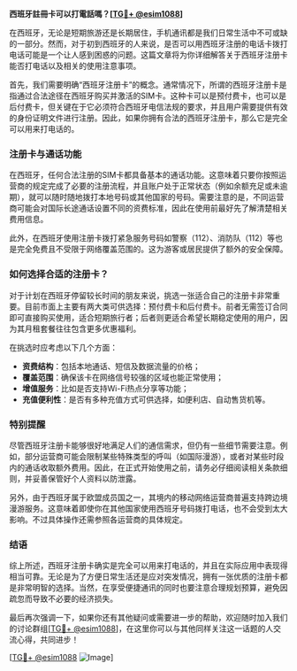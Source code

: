 **西班牙註冊卡可以打電話嗎？[[TG💪+ @esim1088](https://t.me/s/esim1088)]**

在西班牙，无论是短期旅游还是长期居住，手机通讯都是我们日常生活中不可或缺的一部分。然而，对于初到西班牙的人来说，是否可以用西班牙注册的电话卡拨打电话可能是一个让人感到困惑的问题。这篇文章将为你详细解答关于西班牙注册卡能否打电话以及相关的使用注意事项。

首先，我们需要明确“西班牙注册卡”的概念。通常情况下，所谓的西班牙注册卡是指通过合法途径在西班牙购买并激活的SIM卡。这种卡可以是预付费卡，也可以是后付费卡，但关键在于它必须符合西班牙电信法规的要求，并且用户需要提供有效的身份证明文件进行注册。因此，如果你拥有合法的西班牙注册卡，那么它是完全可以用来打电话的。

### 注册卡与通话功能

在西班牙，任何合法注册的SIM卡都具备基本的通话功能。这意味着只要你按照运营商的规定完成了必要的注册流程，并且账户处于正常状态（例如余额充足或未逾期），就可以随时随地拨打本地号码或其他国家的号码。需要注意的是，不同运营商可能会对国际长途通话设置不同的资费标准，因此在使用前最好先了解清楚相关费用信息。

此外，在西班牙使用注册卡拨打紧急服务号码如警察（112）、消防队（112）等也是完全免费且不受限于网络覆盖范围的。这为游客或居民提供了额外的安全保障。

### 如何选择合适的注册卡？

对于计划在西班牙停留较长时间的朋友来说，挑选一张适合自己的注册卡非常重要。目前市面上主要有两大类可供选择：预付费卡和后付费卡。前者无需签订合同即可直接购买使用，适合短期旅行者；后者则更适合希望长期稳定使用的用户，因为其月租套餐往往包含更多优惠福利。

在挑选时应考虑以下几个方面：
- **资费结构**：包括本地通话、短信及数据流量的价格；
- **覆盖范围**：确保该卡在网络信号较强的区域也能正常使用；
- **增值服务**：比如是否支持Wi-Fi热点分享等功能；
- **充值便利性**：是否有多种充值方式可供选择，如便利店、自动售货机等。

### 特别提醒

尽管西班牙注册卡能够很好地满足人们的通信需求，但仍有一些细节需要注意。例如，部分运营商可能会限制某些特殊类型的呼叫（如国际漫游），或者对某些时段内的通话收取额外费用。因此，在正式开始使用之前，请务必仔细阅读相关条款细则，并妥善保管好个人资料以防泄露。

另外，由于西班牙属于欧盟成员国之一，其境内的移动网络运营商普遍支持跨边境漫游服务。这意味着即使你在其他国家使用西班牙号码拨打电话，也不会受到太大影响。不过具体操作还需参照各运营商的具体规定。

### 结语

综上所述，西班牙注册卡确实是完全可以用来打电话的，并且在实际应用中表现得相当可靠。无论是为了方便日常生活还是应对突发情况，拥有一张优质的注册卡都是非常明智的选择。当然，在享受便捷通讯的同时也要注意合理规划预算，避免因疏忽而导致不必要的经济损失。

最后再次强调一下，如果你还有其他疑问或需要进一步的帮助，欢迎随时加入我们的讨论群组[[TG💪+ @esim1088](https://t.me/s/esim1088)]，在这里你可以与其他同样关注这一话题的人交流心得，共同进步！

[[TG💪+ @esim1088](https://t.me/s/esim1088) ![Image](https://i.postimg.cc/4NQfJmqS/Snipaste-2025-05-13-00-14-12.png)]